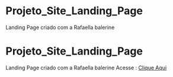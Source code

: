 # Projeto_Site_Landing_Page
 Landing Page criado com a Rafaella balerine
 
 # Projeto_Site_Landing_Page
 Landing Page criado com a Rafaella balerine
 Acesse : [Clique Aqui](https://cezar-deev.github.io/Projeto_Site_Landing_Page/)
